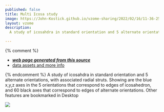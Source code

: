 ```yaml
---
published: false
title: Multi Icosa study 
image: https://John-Kostick.github.io/vzome-sharing/2022/02/16/11-36-25-Multil-Icosa-study-2/Multil-Icosa-study-2.png
layout: vzome
description:
  A study of icosahdra in standard orientation and 5 alternate orientations, with associated radial struts. Showing are the blue x,y,z axes in the 5 orientations that correspond to edges of icosahedron, and 60 black axes that correspond to edges of alternate orientations.  Other features are bookmarked in Desktop.
 
---
```


{% comment %}
 - [***web page generated from this source***][post]
 - [data assets and more info][github]

[post]: <https://John-Kostick.github.io/vzome-sharing/2022/02/16/Multil-Icosa-study-2-11-36-25.html>
[github]: <https://github.com/John-Kostick/vzome-sharing/tree/main/2022/02/16/11-36-25-Multil-Icosa-study-2/>
{% endcomment %}
  A study of icosahdra in standard orientation and 5 alternate orientations, with associated radial struts. Showing are the blue x,y,z axes in the 5 orientations that correspond to edges of icosahedron, and 60 black axes that correspond to edges of alternate orientations.  Other features are bookmarked in Desktop

<vzome-viewer style="width: 100%; height: 100vh;"
       src="https://John-Kostick.github.io/vzome-sharing/2022/02/16/11-36-25-Multil-Icosa-study-2/Multil-Icosa-study-2.vZome" >
  <img src="https://John-Kostick.github.io/vzome-sharing/2022/02/16/11-36-25-Multil-Icosa-study-2/Multil-Icosa-study-2.png" />
</vzome-viewer>
